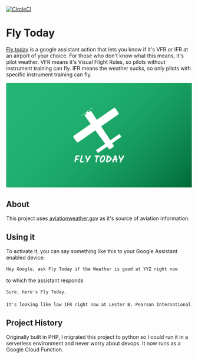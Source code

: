 [![CircleCI](https://circleci.com/gh/ryderdamen/FlyToday.svg?style=shield)](https://circleci.com/gh/ryderdamen/FlyToday)
# Fly Today
[Fly today](https://ryderdamen.com/projects/fly-today) is a google assistant action that lets you know if it's VFR or IFR at an airport of your choice. For those who don't know what this means, it's pilot weather. VFR means it's Visual Flight Rules, so pilots without instrument training can fly. IFR means the weather sucks, so only pilots with specific instrument training can fly.

![Fly Today Logo](assets/banner-01.png)


## About
This project uses [aviationweather.gov](http://www.aviationweather.gov) as it's source of aviation information.

## Using it
To activate it, you can say something like this to your Google Assistant enabled device:

`````txt
Hey Google, ask Fly Today if the Weather is good at YYZ right now
`````

to which the assistant responds

`````txt
Sure, here's Fly Today.

It's looking like low IFR right now at Lester B. Pearson International, Toronto.
`````

## Project History
Originally built in PHP, I migrated this project to python so I could run it in a serverless environment and never worry about devops. It now runs as a Google Cloud Function.
